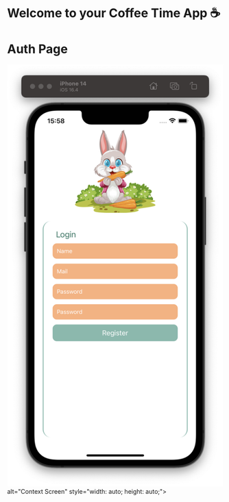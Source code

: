 # Welcome to your Coffee Time App ☕️

# Auth Page

  <img src="./src/Assets/Ekran Resmi 2024-07-15 15.58.50.png" alt="Context Screen" style="width: auto; height: auto;">
 alt="Context Screen" style="width: auto; height: auto;">



